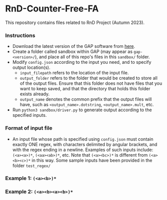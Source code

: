 # RnD-Counter-Free-FA
This repository contains files related to RnD Project (Autumn 2023).

### Instructions
- Download the latest version of the GAP software from [here](https://www.gap-system.org/Download/).
- Create a folder called sandbox within GAP (may appear as ```gap-<version>/```), and place all of this repo's files in this ```sandbox/``` folder.
- Modify ```config.json``` according to the input you need, and to specify output location(s).
  - ```input_filepath``` refers to the location of the input file.
  - ```output_folder``` refers to the folder that would be created to store all of the output files. Ensure that this folder does not have files that you want to keep saved, and that the directory that holds this folder exists already.
  - ```output_name``` denotes the common prefix that the output files will have, such as ```<output_name>.dotstring```, ```<output_name>.mult```, etc.
- Run ```python3 sandbox/driver.py``` to generate output according to the specified inputs.

### Format of input file
- An input file whose path is specified using ```config.json``` must contain exactly ONE regex, with characters delimited by angular brackets, and with the regex ending in a newline. Examples of such inputs include: ```(<a><a>)*```, ```(<aa><ab>)*```, etc. Note that ```(<a><bc>)*``` is different from ```(<a><b><c>)*``` in this way. Some sample inputs have been provided in the folder ```test_regex/```

### Example 1: ```(<a><b>)*```

### Example 2: ```(<a><b><a><b>)*```
